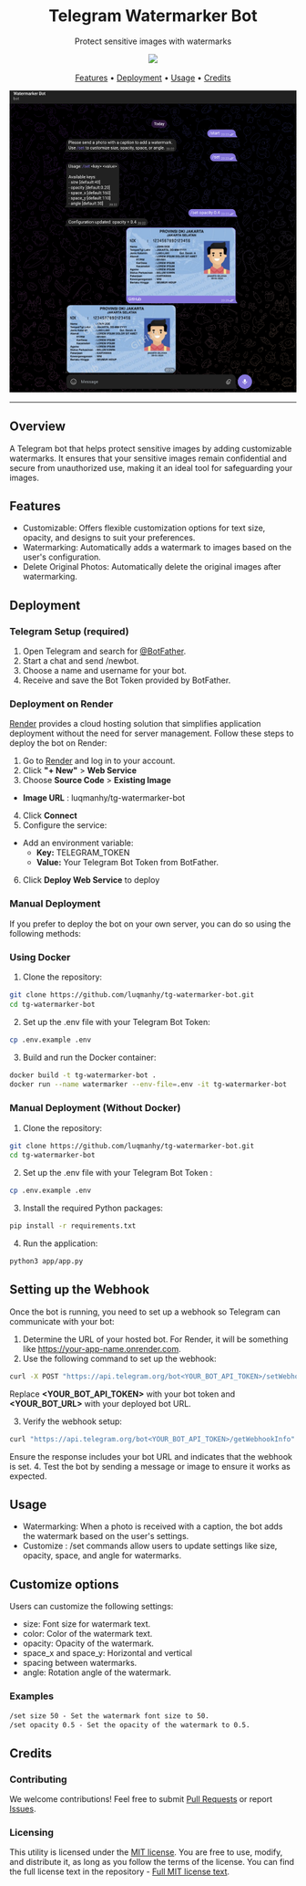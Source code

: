 <h1 align="center">Telegram Watermarker Bot</h1>

<p align="center">
Protect sensitive images with watermarks
</p>

<p align="center">
<a href="https://opensource.org/licenses/MIT"><img src="https://img.shields.io/badge/license-MIT-red.svg"></a>
</p>

<p align="center">
  <a href="#features">Features</a> •
  <a href="#deployment">Deployment</a> •
  <a href="#usage">Usage</a> •
  <a href="#credits">Credits</a> 
</p>

<p align="center">
<a href="https://github.com/luqmanhy/tg-watermarker-bot"><img src="/static/watermarker-demo.png" alt="Watermarker Demo"></a>
</p>

---

## Overview
A Telegram bot that helps protect sensitive images by adding customizable watermarks. It ensures that your sensitive images remain confidential and secure from unauthorized use, making it an ideal tool for safeguarding your images.

## Features
- Customizable: Offers flexible customization options for text size, opacity, and designs to suit your preferences.
- Watermarking: Automatically adds a watermark to images based on the user's configuration.
- Delete Original Photos: Automatically delete the original images after watermarking.

## Deployment
### Telegram Setup (required)
1. Open Telegram and search for <a href="https://telegram.me/BotFather" target="_blank">@BotFather</a>.
2. Start a chat and send /newbot.
3. Choose a name and username for your bot.
4. Receive and save the Bot Token provided by BotFather.


### Deployment on Render
<a href="https://render.com" target="_blank">Render</a> provides a cloud hosting solution that simplifies application deployment without the need for server management. Follow these steps to deploy the bot on Render:
1. Go to <a href="https://render.com" target="_blank">Render</a> and log in to your account.
2. Click <b>"+ New"</b>  > <b>Web Service</b>
3. Choose <b>Source Code</b> > <b>Existing Image</b>
  - <b>Image URL</b> : luqmanhy/tg-watermarker-bot
4. Click <b>Connect</b>
5. Configure the service:
  - Add an environment variable:
    - <b>Key:</b> TELEGRAM_TOKEN
    - <b>Value:</b> Your Telegram Bot Token from BotFather.
6. Click <b>Deploy Web Service</b> to deploy

### Manual Deployment
If you prefer to deploy the bot on your own server, you can do so using the following methods:

### Using Docker
1. Clone the repository:
```bash
git clone https://github.com/luqmanhy/tg-watermarker-bot.git  
cd tg-watermarker-bot 
``` 
2. Set up the .env file with your Telegram Bot Token:
```bash
cp .env.example .env 
```
3. Build and run the Docker container:
```bash
docker build -t tg-watermarker-bot .  
docker run --name watermarker --env-file=.env -it tg-watermarker-bot 
```

### Manual Deployment (Without Docker)
1. Clone the repository:
```bash
git clone https://github.com/luqmanhy/tg-watermarker-bot.git  
cd tg-watermarker-bot  
```
2. Set up the .env file with your Telegram Bot Token :
```bash
cp .env.example .env  
```
3. Install the required Python packages:
```bash
pip install -r requirements.txt 
``` 
4. Run the application:
```bash
python3 app/app.py  
```

## Setting up the Webhook
Once the bot is running, you need to set up a webhook so Telegram can communicate with your bot:

1. Determine the URL of your hosted bot.
For Render, it will be something like https://your-app-name.onrender.com.
2. Use the following command to set up the webhook:
```bash
curl -X POST "https://api.telegram.org/bot<YOUR_BOT_API_TOKEN>/setWebhook" -d "url=<YOUR_BOT_URL>"  
``` 
Replace <b><YOUR_BOT_API_TOKEN></b> with your bot token and <b><YOUR_BOT_URL></b> with your deployed bot URL.

3. Verify the webhook setup:
```bash
curl "https://api.telegram.org/bot<YOUR_BOT_API_TOKEN>/getWebhookInfo"  
```
Ensure the response includes your bot URL and indicates that the webhook is set.
4. Test the bot by sending a message or image to ensure it works as expected.



## Usage
- Watermarking: When a photo is received with a caption, the bot adds the watermark based on the user's settings.
- Customize : /set commands allow users to update settings like size, opacity, space, and angle for watermarks.

## Customize options
Users can customize the following settings:

- size: Font size for watermark text.
- color: Color of the watermark text.
- opacity: Opacity of the watermark.
- space_x and space_y: Horizontal and vertical 
- spacing between watermarks.
- angle: Rotation angle of the watermark.

### Examples
```
/set size 50 - Set the watermark font size to 50.
/set opacity 0.5 - Set the opacity of the watermark to 0.5.
```

## Credits
### Contributing

We welcome contributions! Feel free to submit [Pull Requests](https://github.com/luqmanhy/tg-watermarker-bot/pulls) or report [Issues](https://github.com/luqmanhy/tg-watermarker-bot/issues).

### Licensing

This utility is licensed under the [MIT license](https://opensource.org/license/mit). You are free to use, modify, and distribute it, as long as you follow the terms of the license. You can find the full license text in the repository - [Full MIT license text](https://github.com/luqmanhy/tg-watermarker-bot/blob/master/LICENSE).

